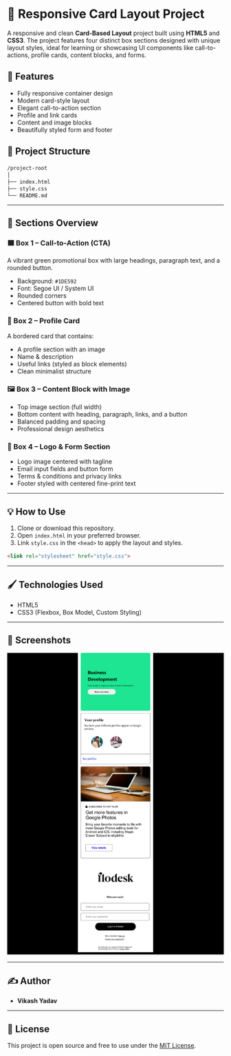 
# 🎨 Responsive Card Layout Project

A responsive and clean **Card-Based Layout** project built using **HTML5** and **CSS3**. The project features four distinct box sections designed with unique layout styles, ideal for learning or showcasing UI components like call-to-actions, profile cards, content blocks, and forms.

## 🚀 Features

- Fully responsive container design
- Modern card-style layout
- Elegant call-to-action section
- Profile and link cards
- Content and image blocks
- Beautifully styled form and footer

## 📁 Project Structure

```
/project-root
│
├── index.html
├── style.css
└── README.md
```

---

## 🧱 Sections Overview

### 🟩 Box 1 – Call-to-Action (CTA)
A vibrant green promotional box with large headings, paragraph text, and a rounded button.

- Background: `#1DE592`
- Font: Segoe UI / System UI
- Rounded corners
- Centered button with bold text

### 👤 Box 2 – Profile Card

A bordered card that contains:
- A profile section with an image
- Name & description
- Useful links (styled as block elements)
- Clean minimalist structure

### 🖼️ Box 3 – Content Block with Image

- Top image section (full width)
- Bottom content with heading, paragraph, links, and a button
- Balanced padding and spacing
- Professional design aesthetics

### 📝 Box 4 – Logo & Form Section

- Logo image centered with tagline
- Email input fields and button form
- Terms & conditions and privacy links
- Footer styled with centered fine-print text

---

## 💡 How to Use

1. Clone or download this repository.
2. Open `index.html` in your preferred browser.
3. Link `style.css` in the `<head>` to apply the layout and styles.

```html
<link rel="stylesheet" href="style.css">
```

---

## 🖌️ Technologies Used

- HTML5
- CSS3 (Flexbox, Box Model, Custom Styling)

---

## 📸 Screenshots

![Full View](./images/Full%20Layout.png)

---

## ✍️ Author

- **Vikash Yadav**

---

## 📄 License

This project is open source and free to use under the [MIT License](LICENSE).
